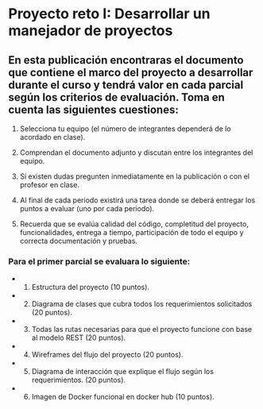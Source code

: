 # Proyecto reto I: Desarrollar un manejador de proyectos

## En esta publicación encontraras el documento que contiene el marco del proyecto a desarrollar durante el curso y tendrá valor en cada parcial según los criterios de evaluación. Toma en cuenta las siguientes cuestiones:

1) Selecciona tu equipo (el número de integrantes dependerá de lo acordado en clase).

2) Comprendan el documento adjunto y discutan entre los integrantes del equipo.

3) Sí existen dudas pregunten inmediatamente en la publicación o con el profesor en clase.

4) Al final de cada periodo existirá una tarea donde se deberá entregar los puntos a evaluar (uno por cada periodo).

5) Recuerda que se evalúa calidad del código, completitud del proyecto, funcionalidades, entrega a tiempo, participación de todo el equipo y correcta documentación y pruebas.

### Para el primer parcial se evaluara lo siguiente:

* 1) Estructura del proyecto (10 puntos).

* 2) Diagrama de clases que cubra todos los requerimientos solicitados (20 puntos).

* 3) Todas las rutas necesarias para que el proyecto funcione con base al modelo REST (20 puntos).

* 4) Wireframes del flujo del proyecto (20 puntos).

* 5) Diagrama de interacción que explique el flujo según los requerimientos. (20 puntos).

* 6) Imagen de Docker funcional en docker hub (10 puntos).